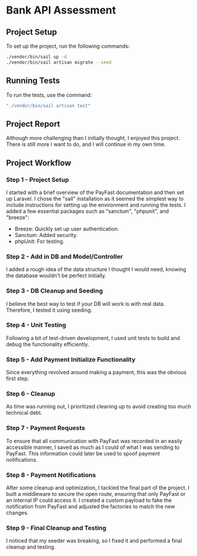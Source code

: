 # Bank API Assessment

## Project Setup

To set up the project, run the following commands:

```sh
./vendor/bin/sail up -d
./vendor/bin/sail artisan migrate --seed
```

## Running Tests
To run the tests, use the command:

```sh
"./vendor/bin/sail artisan test"
```

## Project Report
Although more challenging than I initially thought, I enjoyed this project. There is still more I want to do, and I will continue in my own time.

## Project Workflow
### Step 1 - Project Setup
I started with a brief overview of the PayFast documentation and then set up Laravel. I chose the "sail" installation as it seemed the simplest way to include instructions for setting up the environment and running the tests. I added a few essential packages such as "sanctum", "phpunit", and "breeze":

- Breeze: Quickly set up user authentication.
- Sanctum: Added security.
- phpUnit: For testing.

### Step 2 - Add in DB and Model/Controller
I added a rough idea of the data structure I thought I would need, knowing the database wouldn't be perfect initially.

### Step 3 - DB Cleanup and Seeding
I believe the best way to test if your DB will work is with real data. Therefore, I tested it using seeding.

### Step 4 - Unit Testing
Following a bit of test-driven development, I used unit tests to build and debug the functionality efficiently.

### Step 5 - Add Payment Initialize Functionality
Since everything revolved around making a payment, this was the obvious first step.

### Step 6 - Cleanup
As time was running out, I prioritized cleaning up to avoid creating too much technical debt.

### Step 7 - Payment Requests
To ensure that all communication with PayFast was recorded in an easily accessible manner, I saved as much as I could of what I was sending to PayFast. This information could later be used to spoof payment notifications.

### Step 8 - Payment Notifications
After some cleanup and optimization, I tackled the final part of the project. I built a middleware to secure the open route, ensuring that only PayFast or an internal IP could access it. I created a custom payload to fake the notification from PayFast and adjusted the factories to match the new changes.

### Step 9 - Final Cleanup and Testing
I noticed that my seeder was breaking, so I fixed it and performed a final cleanup and testing.

